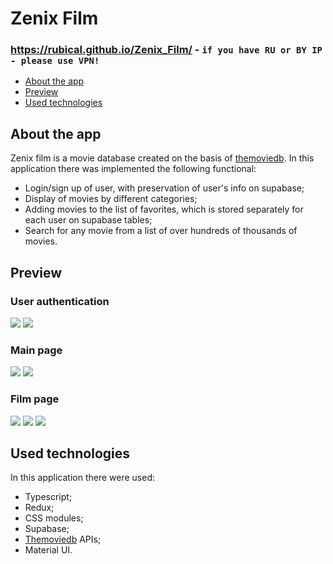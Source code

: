 # Zenix Film

### https://rubical.github.io/Zenix_Film/ - `if you have RU or BY IP - please use VPN!`

   * [About the app](#About-the-app)
   * [Preview](#Preview)
   * [Used technologies](#used-technologies)

## About the app

Zenix film is a movie database created on the basis of [themoviedb](https://www.themoviedb.org/).
In this application there was implemented the following functional: 

   * Login/sign up of user, with preservation of user's info on supabase;
   * Display of movies by different categories;
   * Adding movies to the list of favorites, which is stored separately for each user on supabase tables;
   * Search for any movie from a list of over hundreds of thousands of movies.

## Preview

### User authentication
<img src="https://github.com/Rubical/Zenix_Film/assets/115991370/e66b8fe4-21d5-4476-8e74-1f950c8dae9d"/>
<img src="https://github.com/Rubical/Zenix_Film/assets/115991370/977d4c02-6dbe-4d68-9c67-b29f892873f5"/>

### Main page
<img src="https://github.com/Rubical/Zenix_Film/assets/115991370/9b174bb7-1742-43c5-9da5-b74dec431989"/>
<img src="https://github.com/Rubical/Zenix_Film/assets/115991370/e54aaa7b-c8aa-476c-8287-d7f6bd705d91"/>


### Film page
<img src="https://github.com/Rubical/Zenix_Film/assets/115991370/a6c2d5a4-bc03-4256-81f2-37815c512e82"/>
<img src="https://github.com/Rubical/Zenix_Film/assets/115991370/7c014328-a47f-4754-9479-67ad73f7f0cb"/>
<img src="https://github.com/Rubical/Zenix_Film/assets/115991370/06310c66-a057-484b-836f-1ac9a30e9d7c"/>

## Used technologies

In this application there were used:

 * Typescript;
 * Redux;
 * CSS modules;
 * Supabase;
 * [Themoviedb](https://www.themoviedb.org/) APIs;
 * Material UI.
